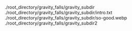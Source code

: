 ./root_directory/gravity_falls/gravity_subdir
./root_directory/gravity_falls/gravity_subdir/intro.txt
./root_directory/gravity_falls/gravity_subdir/so-good.webp
./root_directory/gravity_falls/gravity_subdir2